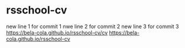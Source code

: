 # rsschool-cv
new line 1 for commit 1
nwe line 2 for commit 2
new line 3 for commit 3
https://bela-cola.github.io/rsschool-cv/cv 
https://bela-cola.github.io/rsschool-cv
